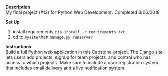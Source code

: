 **Description**<br />
My final project (#12) for Python Web Development.
Completed 3/06/2018

**Set Up** <br/>
1. install requirements ```pip install -r requirements.txt```
2. cd to ```mysite``` then ```manage.py runserver```

**Instructions**<br />
Build a full Python web application in this Capstone project. The Django site lets users add projects, signup for team projects, and control who has access to which projects. Make sure to include a user registration system that includes email delivery and a live notification system. 


